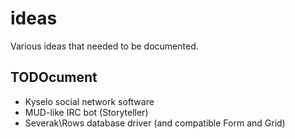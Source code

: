 # ideas
Various ideas that needed to be documented.

## TODOcument

- Kyselo social network software
- MUD-like IRC bot (Storyteller)
- Severak\Rows database driver (and compatible Form and Grid)
